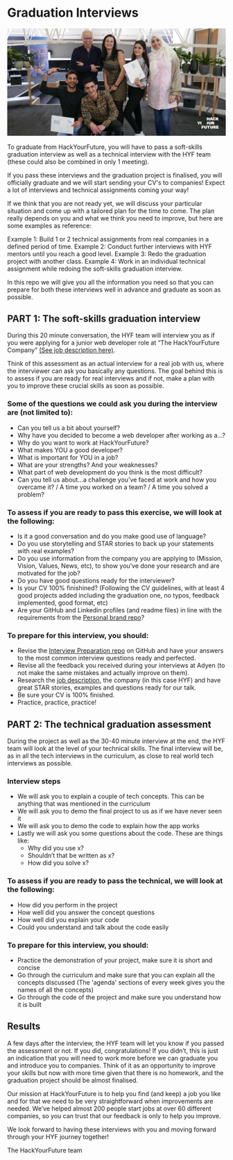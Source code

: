 # Graduation Interviews

![InterviewPreparation](assets/interviewgrad.jpg)

To graduate from HackYourFuture, you will have to pass a soft-skills graduation interview as well as a technical interview with the HYF team (these could also be combined in only 1 meeting). 

If you pass these interviews and the graduation project is finalised, you will officially graduate and we will start sending your CV's to companies! Expect a lot of interviews and technical assignments coming your way!

If we think that you are not ready yet, we will discuss your particular situation and come up with a tailored plan for the time to come. The plan really depends on you and what we think you need to improve, but here are some examples as reference:

Example 1: Build 1 or 2 technical assignments from real companies in a defined period of time.
Example 2: Conduct further interviews with HYF mentors until you reach a good level.
Example 3: Redo the graduation project with another class.
Example 4: Work in an individual technical assignment while redoing the soft-skills graduation interview.

In this repo we will give you all the information you need so that you can prepare for both these interviews well in advance and graduate as soon as possible.

## PART 1: The soft-skills graduation interview

During this 20 minute conversation, the HYF team will interview you as if you were applying for a junior web developer role at “The HackYourFuture Company” [(See job description here)](https://github.com/HackYourFuture/interviewpreparation/blob/main/jobdescription.md). 

Think of this assessment as an actual interview for a real job with us, where the interviewer can ask you basically any questions. The goal behind this is to assess if you are ready for real interviews and if not, make a plan with you to improve these crucial skills as soon as possible.

### Some of the questions we could ask you during the interview are (not limited to):
- Can you tell us a bit about yourself?
- Why have you decided to become a web developer after working as a...?
- Why do you want to work at HackYourFuture?
- What makes YOU a good developer?
- What is important for YOU in a job? 
- What are your strengths? And your weaknesses?
- What part of web development do you think is the most difficult?
- Can you tell us about...a challenge you’ve faced at work and how you overcame it? / A time you worked on a team? / A time you solved a problem?

### To assess if you are ready to pass this exercise, we will look at the following:
- Is it a good conversation and do you make good use of language?
- Do you use storytelling and STAR stories to back up your statements with real examples?
- Do you use information from the company you are applying to (Mission, Vision, Values, News, etc), to show you’ve done your research and are motivated for the job?
- Do you have good questions ready for the interviewer?
- Is your CV 100% finishined? (Following the CV guidelines, with at least 4 good projects added including the graduation one, no typos, feedback implemented, good format, etc)
- Are your GitHub and Linkedin profiles (and readme files) in line with the requirements from the [Personal brand repo](https://github.com/HackYourFuture/yourpersonalbrand)?

### To prepare for this interview, you should:
- Revise the [Interview Preparation repo](https://github.com/HackYourFuture/interviewpreparation) on GitHub and have your answers to the most common interview questions ready and perfected.
- Revise all the feedback you received during your interviews at Adyen (to not make the same mistakes and actually improve on them).
- Research the [job description](https://github.com/HackYourFuture/interviewpreparation/blob/main/jobdescription.md), the company (in this case HYF) and have great STAR stories, examples and questions ready for our talk.
- Be sure your CV is 100% finished.
- Practice, practice, practice!

## PART 2: The technical graduation assessment

During the project as well as the 30-40 minute interview at the end, the HYF team will look at the level of your technical skills. The final interview will be, as in all the tech interviews in the curriculum, as close to real world tech interviews as possible.

### Interview steps
- We will ask you to explain a couple of tech concepts. This can be anything that was mentioned in the curriculum
- We will ask you to demo the final project to us as if we have never seen it
- We will ask you to demo the code to explain how the app works
- Lastly we will ask you some questions about the code. These are things like:
    - Why did you use x?
    - Shouldn’t that be written as x?
    - How did you solve x?

### To assess if you are ready to pass the technical, we will look at the following:
- How did you perform in the project
- How well did you answer the concept questions
- How well did you explain your code
- Could you understand and talk about the code easily

### To prepare for this interview, you should:
- Practice the demonstration of your project, make sure it is short and concise
- Go through the curriculum and make sure that you can explain all the concepts discussed (The 'agenda' sections of every week gives you the names of all the concepts) 
- Go through the code of the project and make sure you understand how it is built

## Results
A few days after the interview, the HYF team will let you know if you passed the assessment or not. If you did, congratulations! If you didn’t, this is just an indication that you will need to work more before we can graduate you and introduce you to companies. Think of it as an opportunity to improve your skills but now with more time given that there is no homework, and the graduation project should be almost finalised.

Our mission at HackYourFuture is to help you find (and keep) a job you like and for that we need to be very straightforward when improvements are needed. We’ve helped almost 200 people start jobs at over 60 different companies, so you can trust that our feedback is only to help you improve. 

We look forward to having these interviews with you and moving forward through your HYF journey together!

The HackYourFuture team
